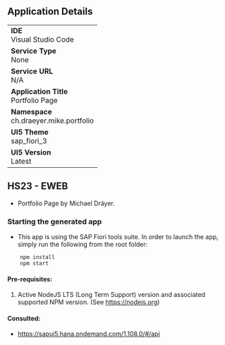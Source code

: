 ## Application Details
|               |
| ------------- |
|**IDE**<br>Visual Studio Code|
|**Service Type**<br>None|
|**Service URL**<br>N/A
|**Application Title**<br>Portfolio Page|
|**Namespace**<br>ch.draeyer.mike.portfolio|
|**UI5 Theme**<br>sap_fiori_3|
|**UI5 Version**<br>Latest|

## HS23 - EWEB

 - Portfolio Page by Michael Dräyer.

### Starting the generated app

-   This app is using the SAP Fiori tools suite.  In order to launch the app, simply run the following from the root folder:

```
    npm install
    npm start
```

#### Pre-requisites:

1. Active NodeJS LTS (Long Term Support) version and associated supported NPM version.  (See https://nodejs.org)

#### Consulted:

 -  https://sapui5.hana.ondemand.com/1.108.0/#/api
 

